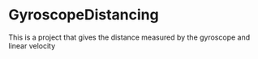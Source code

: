 # GyroscopeDistancing
This is a project that gives the distance measured by the gyroscope and linear velocity
